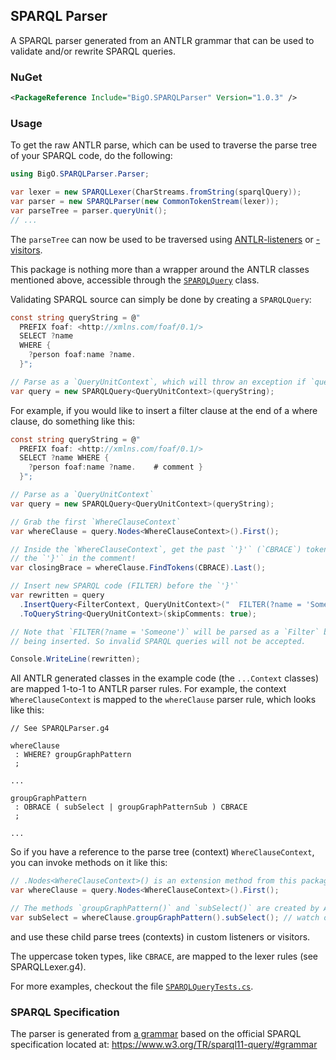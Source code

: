 ## SPARQL Parser

A SPARQL parser generated from an ANTLR grammar that can be used to validate and/or rewrite 
SPARQL queries.

### NuGet

```xml
<PackageReference Include="BigO.SPARQLParser" Version="1.0.3" />
```

### Usage

To get the raw ANTLR parse, which can be used to traverse the parse tree of your SPARQL code, do 
the following:

```cs
using BigO.SPARQLParser.Parser;

var lexer = new SPARQLLexer(CharStreams.fromString(sparqlQuery));
var parser = new SPARQLParser(new CommonTokenStream(lexer));
var parseTree = parser.queryUnit();
// ...
```

The `parseTree` can now be used to be traversed using 
[ANTLR-listeners](https://github.com/antlr/antlr4/blob/master/doc/listeners.md) or 
[-visitors](https://tomassetti.me/listeners-and-visitors/).

This package is nothing more than a wrapper around the ANTLR classes mentioned above, accessible
through the [`SPARQLQuery`](BigO.SPARQLParser/SPARQLQuery.cs) class.

Validating SPARQL source can simply be done by creating a `SPARQLQuery`:

```csharp
const string queryString = @"
  PREFIX foaf: <http://xmlns.com/foaf/0.1/>
  SELECT ?name 
  WHERE {
    ?person foaf:name ?name.
  }";

// Parse as a `QueryUnitContext`, which will throw an exception if `queryString` is invalid
var query = new SPARQLQuery<QueryUnitContext>(queryString);
```

For example, if you would like to insert a filter clause at the end of a where clause, do something 
like this:

```cs
const string queryString = @"
  PREFIX foaf: <http://xmlns.com/foaf/0.1/>
  SELECT ?name WHERE {
    ?person foaf:name ?name.    # comment }
  }";

// Parse as a `QueryUnitContext`
var query = new SPARQLQuery<QueryUnitContext>(queryString);

// Grab the first `WhereClauseContext`
var whereClause = query.Nodes<WhereClauseContext>().First();

// Inside the `WhereClauseContext`, get the past `'}'` (`CBRACE`) token, which is (of course) not 
// the `'}'` in the comment!
var closingBrace = whereClause.FindTokens(CBRACE).Last();

// Insert new SPARQL code (FILTER) before the `'}'`
var rewritten = query
  .InsertQuery<FilterContext, QueryUnitContext>("  FILTER(?name = 'Someone')\n", closingBrace, before: true)
  .ToQueryString<QueryUnitContext>(skipComments: true);

// Note that `FILTER(?name = 'Someone')` will be parsed as a `Filter` before
// being inserted. So invalid SPARQL queries will not be accepted.

Console.WriteLine(rewritten);
```

All ANTLR generated classes in the example code (the `...Context` classes) are mapped 1-to-1 
to ANTLR parser rules. For example, the context `WhereClauseContext` is mapped to the `whereClause` 
parser rule, which looks like this:

```antlrv4
// See SPARQLParser.g4
 
whereClause
 : WHERE? groupGraphPattern
 ;

...

groupGraphPattern
 : OBRACE ( subSelect | groupGraphPatternSub ) CBRACE
 ;

...
```

So if you have a reference to the parse tree (context) `WhereClauseContext`, you can invoke methods on it
like this:

```cs
// .Nodes<WhereClauseContext>() is an extension method from this package
var whereClause = query.Nodes<WhereClauseContext>().First();

// The methods `groupGraphPattern()` and `subSelect()` are created by ANTLR
var subSelect = whereClause.groupGraphPattern().subSelect(); // watch out, `subSelect()` can return null!
```

and use these child parse trees (contexts) in custom listeners or visitors.

The uppercase token types, like `CBRACE`, are mapped to the lexer rules (see SPARQLLexer.g4).

For more examples, checkout the file [`SPARQLQueryTests.cs`](BigO.SPARQLParser.Tests/SPARQLQueryTests.cs).

### SPARQL Specification

The parser is generated from [a grammar](grammar/) based on the official SPARQL specification
located at: https://www.w3.org/TR/sparql11-query/#grammar
